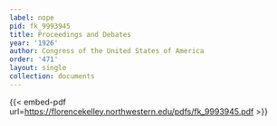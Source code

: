 ```yaml
---
label: nope
pid: fk_9993945
title: Proceedings and Debates
year: '1926'
author: Congress of the United States of America
order: '471'
layout: single
collection: documents
---
```



{{< embed-pdf url=https://florencekelley.northwestern.edu/pdfs/fk_9993945.pdf >}}